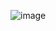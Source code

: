 ![image](https://user-images.githubusercontent.com/54449603/197407828-44e264da-0b7c-4eff-89d0-927e8d027fec.png)
